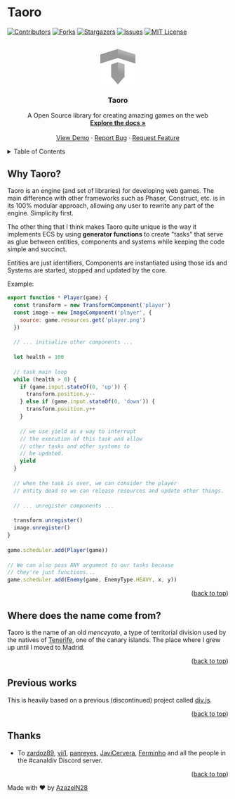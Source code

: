 # Taoro

[![Contributors][contributors-shield]][contributors-url]
[![Forks][forks-shield]][forks-url]
[![Stargazers][stars-shield]][stars-url]
[![Issues][issues-shield]][issues-url]
[![MIT License][license-shield]][license-url]

<!-- PROJECT LOGO -->
<br />
<div align="center">
  <a href="https://github.com/AzazelN28/taoro">
    <img src="images/logo.svg" alt="Logo" width="80" height="80">
  </a>

  <h3 align="center">Taoro</h3>

  <p align="center">
    A Open Source library for creating amazing games on the web
    <br />
    <a href="https://github.com/AzazelN28/taoro"><strong>Explore the docs »</strong></a>
    <br />
    <br />
    <a href="https://github.com/AzazelN28/taoro">View Demo</a>
    ·
    <a href="https://github.com/AzazelN28/taoro/issues">Report Bug</a>
    ·
    <a href="https://github.com/AzazelN28/taoro/issues">Request Feature</a>
  </p>
</div>

<!-- TABLE OF CONTENTS -->
<details>
  <summary>Table of Contents</summary>
  <ol>
    <li>
      <a href="#about-the-project">About The Project</a>
      <ul>
        <li><a href="#built-with">Built With</a></li>
      </ul>
    </li>
    <li>
      <a href="#getting-started">Getting Started</a>
      <ul>
        <li><a href="#prerequisites">Prerequisites</a></li>
        <li><a href="#installation">Installation</a></li>
      </ul>
    </li>
    <li><a href="#usage">Usage</a></li>
    <li><a href="#roadmap">Roadmap</a></li>
    <li><a href="#contributing">Contributing</a></li>
    <li><a href="#license">License</a></li>
    <li><a href="#contact">Contact</a></li>
    <li><a href="#acknowledgments">Acknowledgments</a></li>
  </ol>
</details>


## Why Taoro?

Taoro is an engine (and set of libraries) for developing web games. The main difference with other frameworks such as Phaser, Construct, etc. is in its 100% modular approach, allowing any user to rewrite any part of the engine. Simplicity first.

The other thing that I think makes Taoro quite unique is the way it implements ECS by using **generator functions** to create "tasks" that serve as glue between entities, components and systems while keeping the code simple and succinct.

Entities are just identifiers, Components are instantiated using those ids and Systems are started, stopped and updated by the core.

Example:

```javascript
export function * Player(game) {
  const transform = new TransformComponent('player')
  const image = new ImageComponent('player', {
    source: game.resources.get('player.png')
  })

  // ... initialize other components ...

  let health = 100

  // task main loop
  while (health > 0) {
    if (game.input.stateOf(0, 'up')) {
      transform.position.y--
    } else if (game.input.stateOf(0, 'down')) {
      transform.position.y++
    }

    // we use yield as a way to interrupt
    // the execution of this task and allow
    // other tasks and other systems to
    // be updated.
    yield
  }

  // when the task is over, we can consider the player
  // entity dead so we can release resources and update other things.

  // ... unregister components ...

  transform.unregister()
  image.unregister()
}

game.scheduler.add(Player(game))

// We can also pass ANY argument to our tasks because
// they're just functions...
game.scheduler.add(Enemy(game, EnemyType.HEAVY, x, y))
```

<p align="right">(<a href="#readme-top">back to top</a>)</p>

## Where does the name come from?

Taoro is the name of an old _menceyato_, a type of territorial division used by the natives of [Tenerife](https://es.wikipedia.org/wiki/Tenerife), one of the canary islands. The place where I grew up until I moved to Madrid.

<p align="right">(<a href="#readme-top">back to top</a>)</p>

## Previous works

This is heavily based on a previous (discontinued) project called [div.js](https://github.com/AzazelN28/div.js).

<p align="right">(<a href="#readme-top">back to top</a>)</p>

## Thanks

- To [zardoz89](https://github.com/Zardoz89/), [vii1](https://github.com/vii1/), [panreyes](https://github.com/panreyes/), [JaviCervera](https://github.com/JaviCervera), [Ferminho](https://github.com/ferminho) and all the people in the #canaldiv Discord server.

<p align="right">(<a href="#readme-top">back to top</a>)</p>

Made with :heart: by [AzazelN28](https://github.com/azazeln28)

<!-- MARKDOWN LINKS & IMAGES -->
<!-- https://www.markdownguide.org/basic-syntax/#reference-style-links -->
[contributors-shield]: https://img.shields.io/github/contributors/AzazelN28/taoro.svg?style=for-the-badge
[contributors-url]: https://github.com/AzazelN28/taoro/graphs/contributors
[forks-shield]: https://img.shields.io/github/forks/AzazelN28/taoro.svg?style=for-the-badge
[forks-url]: https://github.com/AzazelN28/taoro/network/members
[stars-shield]: https://img.shields.io/github/stars/AzazelN28/taoro.svg?style=for-the-badge
[stars-url]: https://github.com/AzazelN28/taoro/stargazers
[issues-shield]: https://img.shields.io/github/issues/AzazelN28/taoro.svg?style=for-the-badge
[issues-url]: https://github.com/AzazelN28/taoro/issues
[license-shield]: https://img.shields.io/github/license/AzazelN28/taoro.svg?style=for-the-badge
[license-url]: https://github.com/AzazelN28/taoro/blob/master/LICENSE.txt
[product-screenshot]: images/screenshot.png
